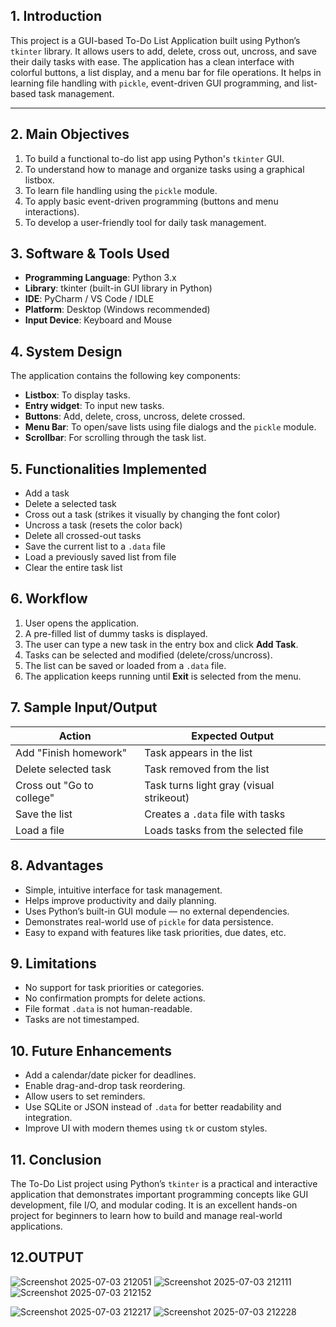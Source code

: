 
## **1. Introduction**

This project is a GUI-based To-Do List Application built using Python’s `tkinter` library. It allows users to add, delete, cross out, uncross, and save their daily tasks with ease. The application has a clean interface with colorful buttons, a list display, and a menu bar for file operations. It helps in learning file handling with `pickle`, event-driven GUI programming, and list-based task management.

---

## **2. Main Objectives**

1. To build a functional to-do list app using Python's `tkinter` GUI.
2. To understand how to manage and organize tasks using a graphical listbox.
3. To learn file handling using the `pickle` module.
4. To apply basic event-driven programming (buttons and menu interactions).
5. To develop a user-friendly tool for daily task management.

## **3. Software & Tools Used**

* **Programming Language**: Python 3.x
* **Library**: tkinter (built-in GUI library in Python)
* **IDE**: PyCharm / VS Code / IDLE
* **Platform**: Desktop (Windows recommended)
* **Input Device**: Keyboard and Mouse

## **4. System Design**

The application contains the following key components:

* **Listbox**: To display tasks.
* **Entry widget**: To input new tasks.
* **Buttons**: Add, delete, cross, uncross, delete crossed.
* **Menu Bar**: To open/save lists using file dialogs and the `pickle` module.
* **Scrollbar**: For scrolling through the task list.
## **5. Functionalities Implemented**

* Add a task
* Delete a selected task
* Cross out a task (strikes it visually by changing the font color)
* Uncross a task (resets the color back)
* Delete all crossed-out tasks
* Save the current list to a `.data` file
* Load a previously saved list from file
* Clear the entire task list
## **6. Workflow**

1. User opens the application.
2. A pre-filled list of dummy tasks is displayed.
3. The user can type a new task in the entry box and click **Add Task**.
4. Tasks can be selected and modified (delete/cross/uncross).
5. The list can be saved or loaded from a `.data` file.
6. The application keeps running until **Exit** is selected from the menu.

## **7. Sample Input/Output**

| **Action**                | **Expected Output**                      |
| ------------------------- | ---------------------------------------- |
| Add "Finish homework"     | Task appears in the list                 |
| Delete selected task      | Task removed from the list               |
| Cross out "Go to college" | Task turns light gray (visual strikeout) |
| Save the list             | Creates a `.data` file with tasks         |
| Load a file               | Loads tasks from the selected file       |

## **8. Advantages**

* Simple, intuitive interface for task management.
* Helps improve productivity and daily planning.
* Uses Python’s built-in GUI module — no external dependencies.
* Demonstrates real-world use of `pickle` for data persistence.
* Easy to expand with features like task priorities, due dates, etc.

## **9. Limitations**

* No support for task priorities or categories.
* No confirmation prompts for delete actions.
* File format `.data` is not human-readable.
* Tasks are not timestamped.

## **10. Future Enhancements**

* Add a calendar/date picker for deadlines.
* Enable drag-and-drop task reordering.
* Allow users to set reminders.
* Use SQLite or JSON instead of `.data` for better readability and integration.
* Improve UI with modern themes using `tk` or custom styles.

## **11. Conclusion**

The To-Do List project using Python’s `tkinter` is a practical and interactive application that demonstrates important programming concepts like GUI development, file I/O, and modular coding. It is an excellent hands-on project for beginners to learn how to build and manage real-world applications.


 ## **12.OUTPUT**
 
![Screenshot 2025-07-03 212051](https://github.com/user-attachments/assets/43ad04b4-4c8e-4d90-aff5-2af9a264e886)
![Screenshot 2025-07-03 212111](https://github.com/user-attachments/assets/268b7044-5112-4082-8a2e-a4d530fcdcbe)
![Screenshot 2025-07-03 212152](https://github.com/user-attachments/assets/1e74e0f2-a505-4e15-b329-f405696d8569)

![Screenshot 2025-07-03 212217](https://github.com/user-attachments/assets/a9a0bc6d-c31d-49ac-87ed-d0b79feade8e)
![Screenshot 2025-07-03 212228](https://github.com/user-attachments/assets/96c80aa4-c274-47c5-ace5-442b0252a557)
